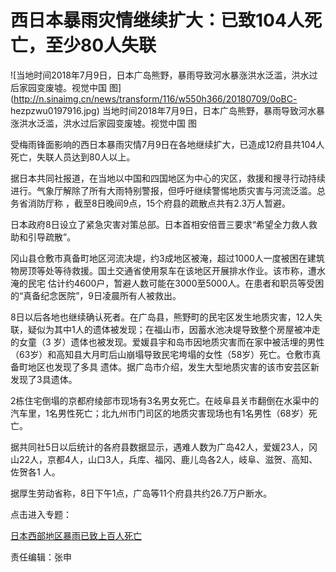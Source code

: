 # 西日本暴雨灾情继续扩大：已致104人死亡，至少80人失联

![当地时间2018年7月9日，日本广岛熊野，暴雨导致河水暴涨洪水泛滥，洪水过后家园变废墟。视觉中国
图](http://n.sinaimg.cn/news/transform/116/w550h366/20180709/0oBC-
hezpzwu0197916.jpg) 当地时间2018年7月9日，日本广岛熊野，暴雨导致河水暴涨洪水泛滥，洪水过后家园变废墟。视觉中国 图

受梅雨锋面影响的西日本暴雨灾情7月9日在各地继续扩大，已造成12府县共104人死亡，失联人员达到80人以上。

据日本共同社报道，在当地以中国和四国地区为中心的灾区，救援和搜寻行动持续进行。气象厅解除了所有大雨特别警报，但呼吁继续警惕地质灾害与河流泛滥。总务省消防厅称
，截至8日晚间9点，15个府县的疏散点共有2.3万人暂避。

日本政府8日设立了紧急灾害对策总部。日本首相安倍晋三要求“希望全力救人救助和引导疏散”。

冈山县仓敷市真备町地区河流决堤，约3成地区被淹，超过1000人一度被困在建筑物房顶等处等待救援。国土交通省使用泵车在该地区开展排水作业。该市称，遭水淹的民宅
估计约4600户，暂避人数可能在3000至5000人。在患者和职员等受困的“真备纪念医院”，9日凌晨所有人被救出。

8日以后各地也继续确认死者。在广岛县，熊野町的民宅区发生地质灾害，12人失联，疑似为其中1人的遗体被发现；在福山市，因蓄水池决堤导致整个房屋被冲走的女童（3
岁）遗体也被发现。爱媛县宇和岛市因地质灾害而在家中被活埋的男性（63岁）和高知县大月町后山崩塌导致民宅垮塌的女性（58岁）死亡。仓敷市真备町地区也发现了多具
遗体。据广岛市介绍，发生大型地质灾害的该市安芸区新发现了3具遗体。

2栋住宅倒塌的京都府绫部市现场有3名男女死亡。在岐阜县关市翻倒在水渠中的汽车里，1名男性死亡；北九州市门司区的地质灾害现场也有1名男性（68岁）死亡。

据共同社5日以后统计的各府县数据显示，遇难人数为广岛42人，爱媛23人，冈山22人，京都4人，山口3人，兵库、福冈、鹿儿岛各2人，岐阜、滋贺、高知、佐贺各1
人。

据厚生劳动省称，8日下午1点，广岛等11个府县共约26.7万户断水。

点击进入专题：

[日本西部地区暴雨已致上百人死亡](http://news.sina.cn/news_zt/japanstorm1807)

责任编辑：张申

